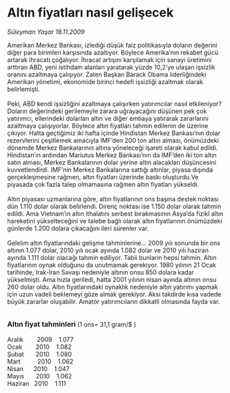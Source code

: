 # Altın fiyatları nasıl gelişecek

*Süleyman Yaşar 18.11.2009*

<div class="taraf_structure_2col_1zq">
<div class="margen_n">



 <p>Amerikan Merkez Bankası, izlediği düşük faiz politikasıyla doların değerini diğer para birimleri karşısında azaltıyor. Böylece Amerika’nın rekabet gücü artarak ihracatı çoğalıyor. İhracat artışını karşılamak için sanayi üretimini arttıran ABD, yeni istihdam alanları yaratarak yüzde 10,2’ye ulaşan işsizlik oranını azaltmaya çalışıyor. Zaten Başkan Barack Obama liderliğindeki Amerikan yönetimi, ekonomide birinci hedefi işsizliği azaltmak olarak belirlemişti. <br/><br/>Peki, ABD kendi işsizliğini azaltmaya çalışırken yatırımcılar nasıl etkileniyor? Doların değerindeki gerilemeyle zarara uğrayacağını düşünen pek çok yatırımcı, ellerindeki dolarları altın ve diğer emtiaya yatırarak zararlarını azaltmaya çalışıyorlar. Böylece altın fiyatları tahmin edilenin de üzerine çıkıyor. Hatta geçtiğimiz iki hafta içinde Hindistan Merkez Bankası’nın dolar rezervlerini çeşitlemek amacıyla IMF’den 200 ton altın alması, önümüzdeki dönemde Merkez Bankalarının altına yöneleceği işareti olarak kabul edildi. Hindistan’ın ardından Mariutus Merkez Bankası’nın da IMF’den iki ton altın satın alması, Merkez Bankalarının dolar yerine altın alacakları düşüncesini kuvvetlendirdi. IMF’nin Merkez Bankalarına sattığı altınlar, piyasa dışında gerçekleşmesine rağmen, altın fiyatları üzerinde baskı oluşturdu.Ve piyasada çok fazla talep olmamasına rağmen altın fiyatları yükseldi. <br/><br/>Altın piyasası uzmanlarına göre, altın fiyatlarının ons başına destek noktası dün 1.110 dolar olarak belirlendi. Direnç noktası ise 1.150 dolar olarak tahmin edildi. Ama Vietnam’ın altın ithalatını serbest bırakmasının Asya’da fizikî altın hareketini yükselteceğini ve talebe bağlı olarak altın fiyatlarının önümüzdeki günlerde 1.200 dolara çıkacağını ileri sürenler var. <br/><br/>Gelelim altın fiyatlarındaki gelişme tahminlerine... 2009 yılı sonunda bir ons altının 1.077 dolar, 2010 yılı ocak ayında 1.082 dolar ve 2010 yılı haziran ayında 1.111 dolar olacağı tahmin ediliyor. Tabii bunların hepsi tahmin. Altın fiyatlarının oynak olduğunu da unutmamak gerekiyor. 1980 yılının 21 Ocak tarihinde, Irak-İran Savaşı nedeniyle altının onsu 850 dolara kadar yükselmişti. Ama hızla geriledi, hatta 2001 yılının nisan ayında altının onsu 260 dolar oldu. Altın fiyatlarındaki oynaklık nedeniyle altın yatırımı yapmak için uzun vadeli beklemeyi göze almak gerekiyor. Aksi takdirde kısa vadede büyük zararlar oluşabilir. Amatör yatırımcıların dikkatli olmasında fayda var.<b></b><b> <br/><br/><br/><font size="3">Altın fiyat tahminleri</font></b> (1 ons= 31,1 gram/$ ) <br/><br/>Aralık        2009    1.077 <br/>Ocak        2010    1.082 <br/>Şubat       2010    1.080 <br/>Mart          2010    1.062 <br/>Nisan      2010    1.047 <br/>Mayıs       2010    1.062 <br/>Haziran   2010    1.111</p>
<br/>
<br/>
<br/>



<br/>


<div id="taraf_not">
</div>

</div>


</div>
